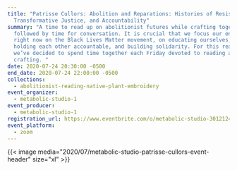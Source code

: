 ```yaml
---
title: "Patrisse Cullors: Abolition and Reparations: Histories of Resistance,
  Transformative Justice, and Accountability"
summary: "A time to read up on abolitionist futures while crafting together,
  followed by time for conversation. It is crucial that we focus our energy
  right now on the Black Lives Matter movement, on educating ourselves, on
  holding each other accountable, and building solidarity. For this reason,
  we’ve decided to spend time together each Friday devoted to reading and
  crafting. "
date: 2020-07-24 20:30:00 -0500
end_date: 2020-07-24 22:00:00 -0500
collections:
  - abolitionist-reading-native-plant-embroidery
event_organizer:
  - metabolic-studio-1
event_producer:
  - metabolic-studio-1
registration_url: https://www.eventbrite.com/o/metabolic-studio-30121249062
event_platform:
  - zoom
---
```

{{< image media="2020/07/metabolic-studio-patrisse-cullors-event-header" size="xl" >}}